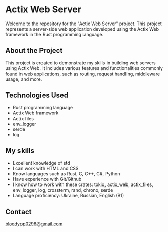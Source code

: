 # Actix Web Server

Welcome to the repository for the "Actix Web Server" project. This project represents a server-side web application developed using the Actix Web framework in the Rust programming language.

## About the Project

This project is created to demonstrate my skills in building web servers using Actix Web. It includes various features and functionalities commonly found in web applications, such as routing, request handling, middleware usage, and more.

## Technologies Used

- Rust programming language
- Actix Web framework
- Actix files
- env_logger
- serde
- log

## My skills

- Excellent knowledge of std
- I can work with HTML and CSS
- Know languages such as Rust, C, C++, C#, Python
- Have experience with Git/Github
- I know how to work with these crates: tokio, actix_web, actix_files, env_logger, log, crossterm, rand, chrono, serde
- Language proficiency: Ukraine, Russian, English (B1)

## Contact
bloodypp0296@gmail.com
